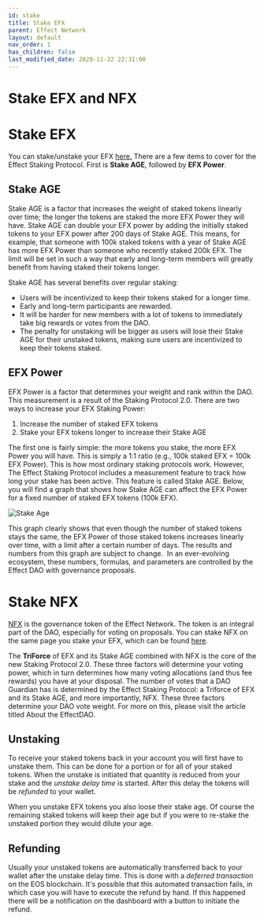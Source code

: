 ```yaml
---
id: stake
title: Stake EFX
parent: Effect Network
layout: default
nav_order: 1
has_children: false
last_modified_date: 2020-11-22 22:31:00
---
```


# Stake EFX and NFX

# Stake EFX

You can stake/unstake your EFX [here.](https://dao.effect.network/stake) There are a few items to cover for the Effect Staking Protocol. First is **Stake AGE**, followed by **EFX Power**.

## Stake AGE

Stake AGE is a factor that increases the weight of staked tokens linearly over time; the longer the tokens are staked the more EFX Power they will have. Stake AGE can double your EFX power by adding the initially staked tokens to your EFX power after 200 days of Stake AGE. This means, for example, that someone with 100k staked tokens with a year of Stake AGE has more EFX Power than someone who recently staked 200k EFX. The limit will be set in such a way that early and long-term members will greatly benefit from having staked their tokens longer.

Stake AGE has several benefits over regular staking:

- Users will be incentivized to keep their tokens staked for a longer time.
- Early and long-term participants are rewarded.
- It will be harder for new members with a lot of tokens to immediately take big rewards or votes from the DAO.
- The penalty for unstaking will be bigger as users will lose their Stake AGE for their unstaked tokens, making sure users are incentivized to keep their tokens staked.

## EFX Power

EFX Power is a factor that determines your weight and rank within the DAO. This measurement is a result of the Staking Protocol 2.0. There are two ways to increase your EFX Staking Power:

1. Increase the number of staked EFX tokens
2. Stake your EFX tokens longer to increase their Stake AGE

The first one is fairly simple: the more tokens you stake, the more EFX Power you will have. This is simply a 1:1 ratio (e.g., 100k staked EFX = 100k EFX Power). This is how most ordinary staking protocols work. However, The Effect Staking Protocol includes a measurement feature to track how long your stake has been active. This feature is called Stake AGE. Below, you will find a graph that shows how Stake AGE can affect the EFX Power for a fixed number of staked EFX tokens (100k EFX).

![Stake Age](/assets/imates/stake_age.png)

This graph clearly shows that even though the number of staked tokens stays the same, the EFX Power of those staked tokens increases linearly over time, with a limit after a certain number of days. The results and numbers from this graph are subject to change.  In an ever-evolving ecosystem, these numbers, formulas, and parameters are controlled by the Effect DAO with governance proposals.

# Stake NFX

[NFX](https://bloks.io/tokens/NFX-eos-effecttokens) is the governance token of the Effect Network. The token is an integral part of the DAO, especially for voting on proposals. You can stake NFX on the same page you stake your EFX, which can be found [here](https://dao.effect.network/stake).

The **TriForce** of EFX and its Stake AGE combined with NFX is the core of the new Staking Protocol 2.0. These three factors will determine your voting power, which in turn determines how many voting allocations (and thus fee rewards) you have at your disposal. The number of votes that a DAO Guardian has is determined by the Effect Staking Protocol: a Triforce of EFX and its Stake AGE, and more importantly, NFX. These three factors determine your DAO vote weight. For more on this, please visit the article titled About the EffectDAO.

## Unstaking

To receive your staked tokens back in your account you will first have to
unstake them. This can be done for a portion or for all of your staked
tokens. When the unstake is initiated that quantity is reduced from your stake
and the *unstake delay time* is started. After this delay the tokens will be
*refunded* to your wallet.

When you unstake EFX tokens you also loose their stake age. Of course the
remaining staked tokens will keep their age but if you were to re-stake the
unstaked portion they would dilute your age.

## Refunding

Usually your unstaked tokens are automatically transferred back to your wallet
after the unstake delay time. This is done with a *deferred transaction* on the
EOS blockchain. It's possible that this automated transaction fails, in which
case you will have to execute the refund by hand. If this happened there will be
a notification on the dashboard with a button to initiate the refund.